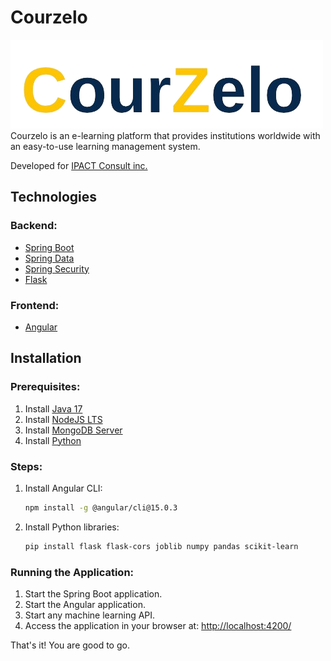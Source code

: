 # Courzelo
![Courzelo Logo](AngularFront/src/assets/Courzelo.png) 
Courzelo is an e-learning platform that provides institutions worldwide with an easy-to-use learning management system.

Developed for [IPACT Consult inc.](https://www.ipactconsult.com/)

## Technologies

### Backend:
- [Spring Boot](https://spring.io/projects/spring-boot)
- [Spring Data](https://spring.io/projects/spring-data)
- [Spring Security](https://spring.io/projects/spring-security)
- [Flask](https://flask.palletsprojects.com/en/3.0.x/)

### Frontend:
- [Angular](https://angular.io/)

## Installation

### Prerequisites:
1. Install [Java 17](https://www.java.com/en/)
2. Install [NodeJS LTS](https://nodejs.org/en/download/prebuilt-installer)
3. Install [MongoDB Server](https://www.mongodb.com/try/download/community)
4. Install [Python](https://www.python.org/downloads/)

### Steps:
1. Install Angular CLI:

    ```bash
    npm install -g @angular/cli@15.0.3
    ```

2. Install Python libraries:

    ```bash
    pip install flask flask-cors joblib numpy pandas scikit-learn
    ```

### Running the Application:
1. Start the Spring Boot application.
2. Start the Angular application.
3. Start any machine learning API.
4. Access the application in your browser at: [http://localhost:4200/](http://localhost:4200/)

That's it! You are good to go.
